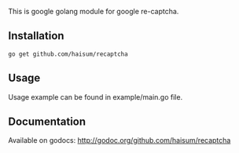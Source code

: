 This is google golang module for google re-captcha.

Installation
----------------

```
go get github.com/haisum/recaptcha

```

Usage
----------------

Usage example can be found in example/main.go file.


Documentation
----------------

Available on godocs: http://godoc.org/github.com/haisum/recaptcha